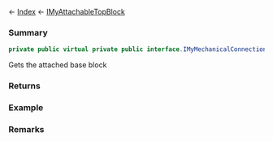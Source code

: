 ← [Index](Api-Index) ← [IMyAttachableTopBlock](Sandbox.ModAPI.Ingame.IMyAttachableTopBlock)

### Summary

```csharp
private public virtual private public interface.IMyMechanicalConnectionBlock Base { ; }
```

Gets the attached base block

### Returns

### Example

### Remarks

